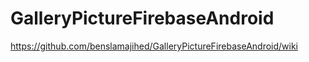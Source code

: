 # GalleryPictureFirebaseAndroid
https://github.com/benslamajihed/GalleryPictureFirebaseAndroid/wiki
